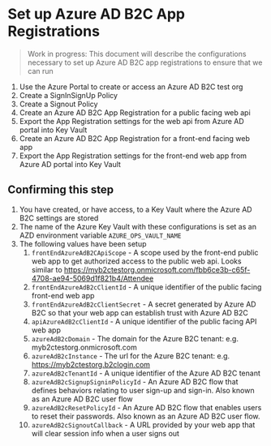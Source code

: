 # Set up Azure AD B2C App Registrations

> Work in progress: This document will describe the configurations necessary to set up Azure AD B2C app registrations to ensure that we can run

1. Use the Azure Portal to create or access an Azure AD B2C test org
1. Create a SignInSignUp Policy
1. Create a Signout Policy
1. Create an Azure AD B2C App Registration for a public facing web api
1. Export the App Registration settings for the web api from Azure AD portal into Key Vault
1. Create an Azure AD B2C App Registration for a front-end facing web app
1. Export the App Registration settings for the front-end web app from Azure AD portal into Key Vault

## Confirming this step

<!-- TODO provide validation script to ensure that the deployment will succeed -->

1. You have created, or have access, to a Key Vault where the Azure AD B2C settings are stored
1. The name of the Azure Key Vault with these configurations is set as an AZD environment variable `AZURE_OPS_VAULT_NAME`
1. The following values have been setup
    <!-- these AADB2C settings are also documented in the template. Please keep both locations in sync -->
    1. `frontEndAzureAdB2CApiScope` - A scope used by the front-end public web app to get authorized access to the public web api. Looks similar to https://myb2ctestorg.onmicrosoft.com/fbb6ce3b-c65f-4708-ae94-5069d1f821b4/Attendee
    1. `frontEndAzureAdB2cClientId` - A unique identifier of the public facing front-end web app
    1. `frontEndAzureAdB2cClientSecret` - A secret generated by Azure AD B2C so that your web app can establish trust with Azure AD B2C
    1. `apiAzureAdB2cClientId` - A unique identifier of the public facing API web app
    1. `azureAdB2cDomain` - The domain for the Azure B2C tenant: e.g. myb2ctestorg.onmicrosoft.com
    1. `azureAdB2cInstance` - The url for the Azure B2C tenant: e.g. https://myb2ctestorg.b2clogin.com
    1. `azureAdB2cTenantId` - A  unique identifier of the Azure AD B2C tenant
    1. `azureAdB2cSignupSigninPolicyId` - An Azure AD B2C flow that defines behaviors relating to user sign-up and sign-in. Also known as an Azure AD B2C user flow
    1. `azureAdB2cResetPolicyId` - An Azure AD B2C flow that enables users to reset their passwords. Also known as an Azure AD B2C user flow.
    1. `azureAdB2cSignoutCallback` - A URL provided by your web app that will clear session info when a user signs out